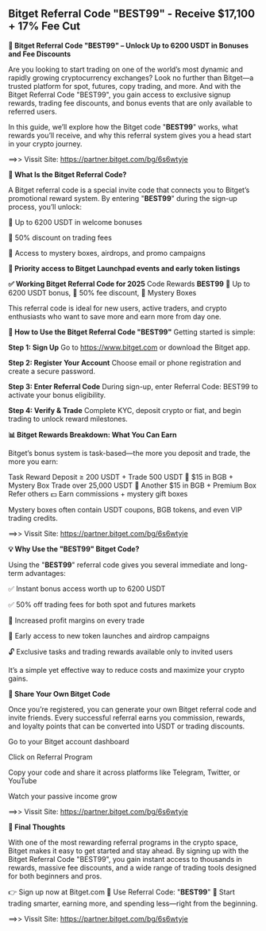 ## Bitget Referral Code "BEST99" - Receive $17,100 + 17% Fee Cut

**🚀 Bitget Referral Code "BEST99" – Unlock Up to 6200 USDT in Bonuses and Fee Discounts**

Are you looking to start trading on one of the world’s most dynamic and rapidly growing cryptocurrency exchanges? Look no further than Bitget—a trusted platform for spot, futures, copy trading, and more. And with the Bitget Referral Code "BEST99", you gain access to exclusive signup rewards, trading fee discounts, and bonus events that are only available to referred users.

In this guide, we’ll explore how the Bitget code "**BEST99**" works, what rewards you’ll receive, and why this referral system gives you a head start in your crypto journey.

==>> Vissit Site: https://partner.bitget.com/bg/6s6wtyje

**🎁 What Is the Bitget Referral Code?**

A Bitget referral code is a special invite code that connects you to Bitget’s promotional reward system. By entering "**BEST99**" during the sign-up process, you’ll unlock:

💸 Up to 6200 USDT in welcome bonuses

🔻 50% discount on trading fees

🎁 Access to mystery boxes, airdrops, and promo campaigns

**🚀 Priority access to Bitget Launchpad events and early token listings**

**✅ Working Bitget Referral Code for 2025**
Code	Rewards
**BEST99**	🎁 Up to 6200 USDT bonus, 🔻 50% fee discount, 🎉 Mystery Boxes

This referral code is ideal for new users, active traders, and crypto enthusiasts who want to save more and earn more from day one.

**🔧 How to Use the Bitget Referral Code "BEST99"**
Getting started is simple:

**Step 1: Sign Up**
Go to https://www.bitget.com or download the Bitget app.

**Step 2: Register Your Account**
Choose email or phone registration and create a secure password.

**Step 3: Enter Referral Code**
During sign-up, enter Referral Code: BEST99 to activate your bonus eligibility.

**Step 4: Verify & Trade**
Complete KYC, deposit crypto or fiat, and begin trading to unlock reward milestones.

**📊 Bitget Rewards Breakdown: What You Can Earn**

Bitget’s bonus system is task-based—the more you deposit and trade, the more you earn:

Task	Reward
Deposit ≥ 200 USDT + Trade 500 USDT	🎁 $15 in BGB + Mystery Box
Trade over 25,000 USDT	🎁 Another $15 in BGB + Premium Box
Refer others	💵 Earn commissions + mystery gift boxes

Mystery boxes often contain USDT coupons, BGB tokens, and even VIP trading credits.

==>> Vissit Site: https://partner.bitget.com/bg/6s6wtyje


**💡 Why Use the "BEST99" Bitget Code?**

Using the "**BEST99**" referral code gives you several immediate and long-term advantages:

✅ Instant bonus access worth up to 6200 USDT

✅ 50% off trading fees for both spot and futures markets

🎯 Increased profit margins on every trade

🧧 Early access to new token launches and airdrop campaigns

🔓 Exclusive tasks and trading rewards available only to invited users

It’s a simple yet effective way to reduce costs and maximize your crypto gains.

**📢 Share Your Own Bitget Code**

Once you’re registered, you can generate your own Bitget referral code and invite friends. Every successful referral earns you commission, rewards, and loyalty points that can be converted into USDT or trading discounts.

Go to your Bitget account dashboard

Click on Referral Program

Copy your code and share it across platforms like Telegram, Twitter, or YouTube

Watch your passive income grow

==>> Vissit Site: https://partner.bitget.com/bg/6s6wtyje


**📝 Final Thoughts**

With one of the most rewarding referral programs in the crypto space, Bitget makes it easy to get started and stay ahead. By signing up with the Bitget Referral Code "BEST99", you gain instant access to thousands in rewards, massive fee discounts, and a wide range of trading tools designed for both beginners and pros.

👉 Sign up now at Bitget.com
🔐 Use Referral Code: "**BEST99**"
🎉 Start trading smarter, earning more, and spending less—right from the beginning.

==>> Vissit Site: https://partner.bitget.com/bg/6s6wtyje

